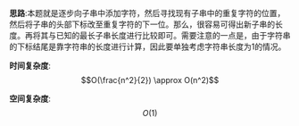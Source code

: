 **思路**:本题就是逐步向子串中添加字符，然后寻找现有子串中的重复字符的位置，然后将子串的头部下标改至重复字符的下一位。那么，很容易可得出新子串的长度。再将其与已知的最长子串长度进行比较即可。需要注意的一点是，由于字符串的下标结尾是靠字符串的长度进行计算，因此要单独考虑字符串长度为1的情况。

**时间复杂度**:$$O(\frac{n^2}{2}) \approx O(n^2)$$

**空间复杂度**:$$O(1)​$$